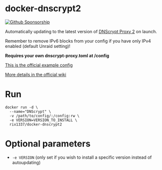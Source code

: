 # docker-dnscrypt2

[![Github Sponsorship](https://img.shields.io/badge/support-me-red.svg)](https://github.com/users/rix1337/sponsorship)

Automatically updating to the latest version of [DNScrypt Proxy 2](https://github.com/jedisct1/dnscrypt-proxy) on launch.

Remember to remove IPv6 blocks from your config if you have only IPv4 enabled (default Unraid setting)!

**Requires your own dnscrypt-proxy.toml at /config**

[This is the official example config](https://github.com/jedisct1/dnscrypt-proxy/blob/master/dnscrypt-proxy/example-dnscrypt-proxy.toml)

[More details in the official wiki](https://github.com/jedisct1/dnscrypt-proxy/wiki/Configuration)


# Run

```
docker run -d \
  --name="DNScrypt" \
  -v /path/to/config/:/config:rw \
  -e VERSION=VERSION_TO_INSTALL \
  rix1337/docker-dnscrypt2
```

# Optional parameters
 - `-e VERSION` (only set if you wish to install a specific version instead of autoupdating)
